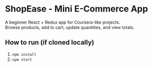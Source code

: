 # ShopEase - Mini E-Commerce App

A beginner React + Redux app for Coursera-like projects.  
Browse products, add to cart, update quantities, and view totals.

## How to run (if cloned locally)
1. `npm install`
2. `npm start`

